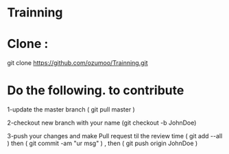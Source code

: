 # Trainning


# Clone : 
  
  git clone https://github.com/ozumoo/Trainning.git

# Do the following. to contribute

  1-update the master branch  ( git pull master )
  
  2-checkout new branch with your name (git checkout -b JohnDoe)
  
  3-push your changes and make Pull request til the review time ( git add --all )  then ( git commit -am "ur msg" )  ,
    then ( git push origin JohnDoe )
